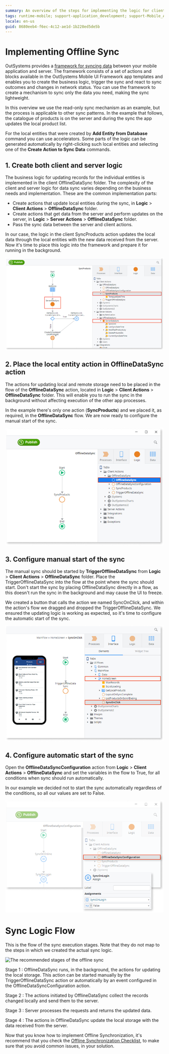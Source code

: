 ```yaml
---
summary: An overview of the steps for implementing the logic for client and server data exchange and the ways to tap into the sync framework.
tags: runtime-mobile; support-application_development; support-Mobile_Apps
locale: en-us
guid: 8680eeb4-f6ec-4c12-ae1d-1b228ed5de5b
---
```


# Implementing Offline Sync

OutSystems provides a [framework for syncing data](<sync-reference.md>) between your mobile application and server. The framework consists of a set of actions and blocks available in the OutSystems Mobile UI Framework app templates and enables you to create the business logic, trigger the sync and react to sync outcomes and changes in network status. You can use the framework to create a mechanism to sync only the data you need, making the sync lightweight.

In this overview we use the read-only sync mechanism as an example, but the process is applicable to other sync patterns. In the example that follows, the catalogue of products is on the server and during the sync the app updates the local product list.

For the local entities that were created by **Add Entity from Database** command you can use accelerators. Some parts of the logic can be generated automatically by right-clicking such local entities and selecting one of the **Create Action to Sync Data** commands.


## 1. Create both client and server logic

The business logic for updating records for the individual entities is implemented in the client OfflineDataSync folder. The complexity of the client and server logic for data sync varies depending on the business needs and implementation. These are the common implementation parts:

* Create actions that update local entities during the sync, in **Logic** > **Client Actions** > **OfflineDataSync** folder.
* Create actions that get data from the server and perform updates on the server, in **Logic** > **Server Actions** > **OfflineDataSync** folder.
* Pass the sync data between the server and client actions.

In our case, the logic in the client SyncProducts action updates the local data through the local entities with the new data received from the server. Now it's time to place this logic into the framework and prepare it for running in the background.

![Offline sync client and server logic](images/step-1-offline.png)

## 2. Place the local entity action in OfflineDataSync action

The actions for updating local and remote storage need to be placed in the flow of the **OfflineDataSync** action, located in **Logic** > **Client Actions** > **OfflineDataSync** folder. This will enable you to run the sync in the background without affecting execution of the other app processes.

In the example there's only one action (**SyncProducts**) and we placed it, as required, in the **OfflineDataSync** flow. We are now ready to configure the manual start of the sync.

![Offline sync client action logic](images/step-2-offline.png)


## 3. Configure manual start of the sync

The manual sync should be started by **TriggerOfflineDataSync** from **Logic** > **Client Actions** > **OfflineDataSync** folder. Place the TriggerOfflineDataSync into the flow at the point where the sync should start. Don't start the sync by placing OfflineDataSync directly in a flow, as this doesn't run the sync in the background and may cause the UI to freeze.

We created a button that calls the action we named SyncOnClick, and within the action's flow we dragged and dropped the TriggerOfflineDataSync. We ensured the updating logic is working as expected, so it's time to configure the automatic start of the sync.

![](images/step-3-offline.png)

## 4. Configure automatic start of the sync

Open the **OfflineDataSyncConfiguration** action from **Logic** > **Client Actions** > **OfflineDataSync** and set the variables in the flow to True, for all conditions when sync should run automatically.

In our example we decided not to start the sync automatically regardless of the conditions, so all our values are set to False.

![The trying out of the sync in the app](images/step-4-offline.png)


# Sync Logic Flow

This is the flow of the sync execution stages. Note that they do not map to the steps in which we created the actual sync logic.

![The recommended stages of the offline sync](images/sync-stages.png)

Stage 1
:   OfflineDataSync runs, in the background, the actions for updating the local storage. This action can be started manually by the TriggerOfflineDataSync action or automatically by an event configured in the OfflineDataSyncConfiguration action. 

Stage 2
:   The actions initiated by OfflineDataSync collect the records changed locally and send them to the server.

Stage 3
:   Server processes the requests and returns the updated data. 

Stage 4
:   The actions in OfflineDataSync update the local storage with the data received from the server.

<div class="info" markdown="1">

Now that you know how to implement Offline Synchronization, it's recommend that you check the [Offline Synchronization Checklist](<sync-checklist.md>), to make sure that you avoid common issues, in your solution.

</div>
